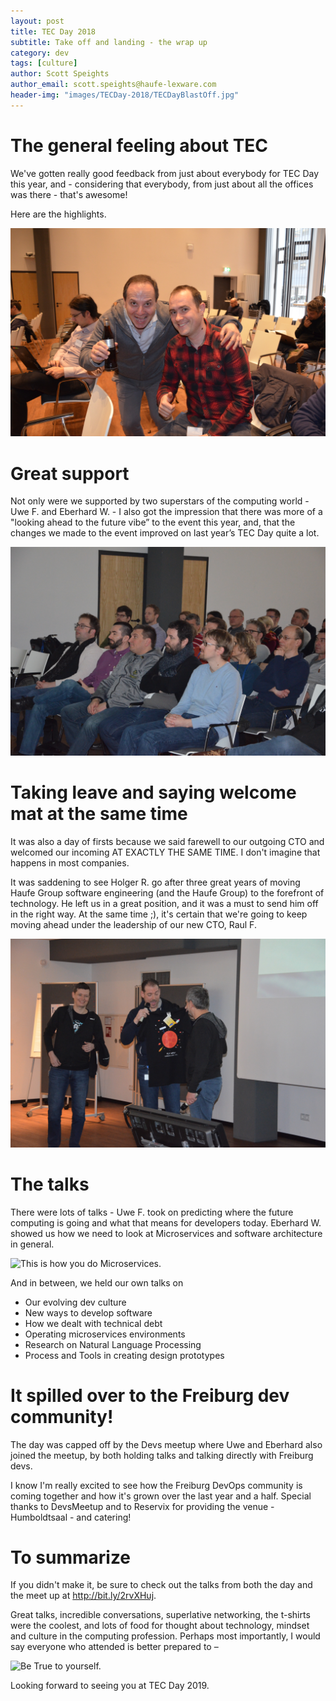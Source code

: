 ```yaml
---
layout: post
title: TEC Day 2018
subtitle: Take off and landing - the wrap up
category: dev
tags: [culture]
author: Scott Speights
author_email: scott.speights@haufe-lexware.com
header-img: "images/TECDay-2018/TECDayBlastOff.jpg"
---
```


# The general feeling about TEC

We've gotten really good feedback from just about everybody for TEC Day this year, and - considering that everybody, from just about all the offices was there - that's awesome!

Here are the highlights.

![Feedback](../images/TECDay-2018/Celebrate_TEC.JPG)

# Great support

Not only were we supported by two superstars of the computing world - Uwe F. and Eberhard W. - I also got the impression that there was more of a "looking ahead to the future vibe” to the event this year, and, that the changes we made to the event improved on last year’s TEC Day quite a lot.

![Rapt!](../images/TECDay-2018/RaptAudience.JPG)

# Taking leave and saying welcome mat at the same time

It was also a day of firsts because we said farewell to our outgoing CTO and welcomed our incoming AT EXACTLY THE SAME TIME. I don't imagine that happens in most companies.

It was saddening to see Holger R. go after three great years of moving Haufe Group software engineering (and the Haufe Group) to the forefront of technology. He left us in a great position, and it was a must to send him off in the right way. At the same time ;), it's certain that we're going to keep moving ahead under the leadership of our new CTO, Raul F.


![Farewell and Welcome](../images/TECDay-2018/TShirt-uebergabe.jpg)

# The talks
There were lots of talks - Uwe F. took on predicting where the future computing is going and what that means for developers today. Eberhard W. showed us how we need to look at Microservices and software architecture in general.

![This is how you do Microservices.](../images/TECDay-2018/Microservices-Wolff.JPG)

And in between, we held our own talks on
- Our evolving dev culture
- New ways to develop software
- How we dealt with technical debt
- Operating microservices environments
- Research on Natural Language Processing
- Process and Tools in creating design prototypes

# It spilled over to the Freiburg dev community!

The day was capped off by the Devs meetup where Uwe and Eberhard also joined the meetup, by both holding talks and talking directly with Freiburg devs.

I know I'm really excited to see how the Freiburg DevOps community is coming together and how it's grown over the last year and a half. Special thanks to DevsMeetup and to Reservix for providing the venue - Humboldtsaal - and catering!

# To summarize

If you didn't make it, be sure to check out the talks from both the day and the meet up at http://bit.ly/2rvXHuj.

Great talks, incredible conversations, superlative networking, the t-shirts were the coolest, and lots of food for thought about technology, mindset and culture in the computing profession. Perhaps most importantly, I would say everyone who attended is better prepared to –

![Be True to yourself.](../images/TECDay-2018/UWEChoices.JPG)

Looking forward to seeing you at TEC Day 2019.
